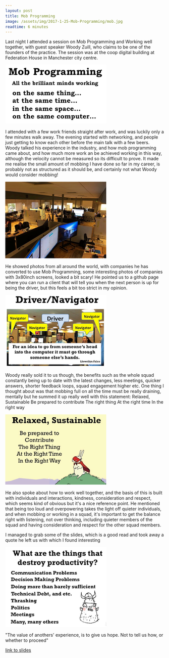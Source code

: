 ```yaml
---
layout: post
title: Mob Programming
image: /assets/img/2017-1-25-Mob-Programming/mob.jpg
readtime: 6 minutes
---
```


Last night I attended a session on Mob Programming and Working well together, with guest speaker Woody Zuill, who claims to be one of the founders of the practice. The session was at the coop digital building at Federation House in Manchester city centre.

![DriverNavigator](/assets/img/2017-1-25-Mob-Programming/2.PNG)

I attended with a few work friends straight after work, and was luckily only a few minutes walk away.
The evening started with networking, and people just getting to know each other before the main talk with a few beers. Woody talked his experience in the industry, and how mob programming came about, and how much more work  an be achieved working in this way, although the velocity cannot be measured so its difficult to prove. It made me realise the small amount of mobbing I have done so far in my career, is probably not as structured as it should be, and certainly not what Woody would consider mobbing!

![DriverNavigator](/assets/img/2017-1-25-Mob-Programming/3.PNG)

He showed photos from all around the world, with companies he has converted to use Mob Programming, some interesting photos of companies with 3x80inch screens, looked a bit scary!
He pointed us to a github page where you can run a client that will tell you when the next person is up for being the driver, but this feels a bit too strict in my opinion.

![DriverNavigator](/assets/img/2017-1-25-Mob-Programming/4.PNG)

Woody really sold it to us though, the benefits such as the whole squad constantly being up to date with the latest changes, less meetings, quicker answers, shorter feedback loops, squad engagement higher etc. One thing I thought about was that mobbing full on all the time must be really draining, mentally but he summed it up really well with this statement:
Relaxed, Sustainable 
Be prepared to contribute 
The right thing 
At the right time
In the right way

![DriverNavigator](/assets/img/2017-1-25-Mob-Programming/5.PNG)

He also spoke about how to work well together, and the basis of this is built with individuals and interactions, kindness, consideration and respect, which seems kind of obvious but it's a nice reference point. He mentioned that being too loud and overpowering takes the light off quieter individuals, and when mobbing or working in a squad, it's important to get the balance right with listening, not over thinking, including quieter members of the squad and having consideration and respect for the other squad members.

I managed to grab some of the slides, which is a good read and took away a quote he left us with which I found interesting

![DriverNavigator](/assets/img/2017-1-25-Mob-Programming/6.PNG)

"The value of anothers' experience, is to give us hope. Not to tell us how, or whether to proceed"

[link to slides](/assets/pdfs/MobProgramming_WoodyZuill.pdf)